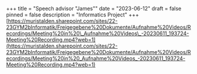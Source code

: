 +++
title = "Speech advisor \"James\""
date = "2023-06-12"
draft = false
pinned = false
description = "Informatics Project"
+++
[https://muristalden.sharepoint.com/sites/22-23GYM2bInformatik/Freigegebene%20Dokumente/Aufnahme%20Videos/Recordings/Meeting%20in%20\_Aufnahme%20Videos\_-20230611_193724-Meeting%20Recording.mp4?web=1](https://muristalden.sharepoint.com/sites/22-23GYM2bInformatik/Freigegebene%20Dokumente/Aufnahme%20Videos/Recordings/Meeting%20in%20_Aufnahme%20Videos_-20230611_193724-Meeting%20Recording.mp4?web=1)